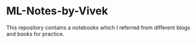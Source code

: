 # ML-Notes-by-Vivek
This repository contains a notebooks which I referred from different blogs and books for practice.
